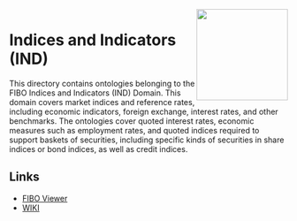 <img src="https://spec.edmcouncil.org/fibo/htmlpages/master/latest/img/logo.66a988fe.png" width="165" align="right"/>

# Indices and Indicators (IND)

This directory contains ontologies belonging to the FIBO Indices and Indicators (IND) Domain. This domain covers market indices and reference rates, including economic indicators, foreign exchange, interest rates, and other benchmarks. The ontologies cover quoted interest rates, economic measures such as employment rates, and quoted indices required to support baskets of securities, including specific kinds of securities in share indices or bond indices, as well as credit indices.

## Links

- [FIBO Viewer](https://spec.edmcouncil.org/fibo/ontology/IND/MetadataIND/INDDomain)
- [WIKI](https://wiki.edmcouncil.org/display/IND)
